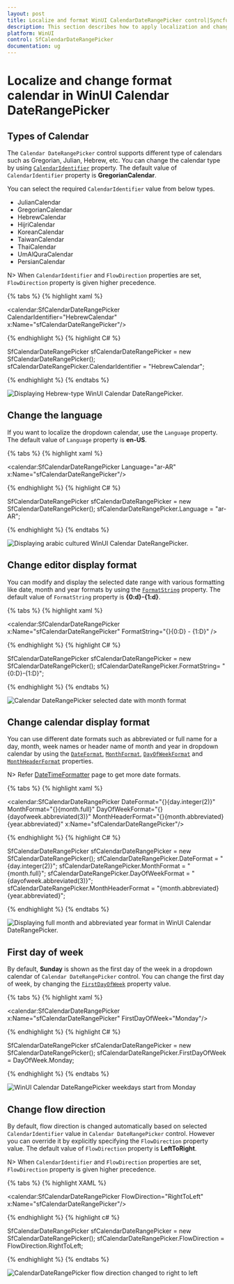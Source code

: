 ```yaml
---
layout: post
title: Localize and format WinUI CalendarDateRangePicker control|Syncfusion
description: This section describes how to apply localization and changed formats in dropdown calendar of Calendar DateRangePicker (SfCalendarDateRangePicker) control.
platform: WinUI
control: SfCalendarDateRangePicker
documentation: ug
---
```


# Localize and change format calendar in WinUI Calendar DateRangePicker

## Types of Calendar

The `Calendar DateRangePicker` control supports different type of calendars such as Gregorian, Julian, Hebrew, etc. You can change the calendar type by using [`CalendarIdentifier`](https://help.syncfusion.com/cr/winui/Syncfusion.UI.Xaml.Calendar.SfCalendarDateRangePicker.html#Syncfusion_UI_Xaml_Calendar_SfCalendarDateRangePicker_CalendarIdentifier) property. The default value of `CalendarIdentifier` property is **GregorianCalendar**.

You can select the required `CalendarIdentifier` value from below types.
 * JulianCalendar
 * GregorianCalendar
 * HebrewCalendar
 * HijriCalendar
 * KoreanCalendar
 * TaiwanCalendar
 * ThaiCalendar
 * UmAlQuraCalendar
 * PersianCalendar

N> When `CalendarIdentifier` and `FlowDirection` properties are set, `FlowDirection` property is given higher precedence.

{% tabs %}
{% highlight xaml %}

<calendar:SfCalendarDateRangePicker CalendarIdentifier="HebrewCalendar"
                               x:Name="sfCalendarDateRangePicker"/>

{% endhighlight %}
{% highlight C# %}

SfCalendarDateRangePicker sfCalendarDateRangePicker = new SfCalendarDateRangePicker();
sfCalendarDateRangePicker.CalendarIdentifier = "HebrewCalendar";

{% endhighlight %}
{% endtabs %}

![Displaying Hebrew-type WinUI Calendar DateRangePicker.](Getting-Started_images/Hebrew-calendarIdentifier.png)

## Change the language

If you want to localize the dropdown calendar, use the `Language` property. The default value of `Language` property is **en-US**.

{% tabs %}
{% highlight xaml %}

<calendar:SfCalendarDateRangePicker Language="ar-AR"
                               x:Name="sfCalendarDateRangePicker"/>

{% endhighlight %}
{% highlight C# %}

SfCalendarDateRangePicker sfCalendarDateRangePicker = new SfCalendarDateRangePicker();
sfCalendarDateRangePicker.Language = "ar-AR";

{% endhighlight %}
{% endtabs %}

![Displaying arabic cultured WinUI Calendar DateRangePicker.](Getting-Started_images/LanguageView.png)

## Change editor display format

You can modify and display the selected date range with various formatting like date, month and year formats by using the [`FormatString`](https://help.syncfusion.com/cr/winui/Syncfusion.UI.Xaml.Calendar.SfCalendarDateRangePicker.html#Syncfusion_UI_Xaml_Calendar_SfCalendarDateRangePicker_FormatString) property. The default value of `FormatString` property is **{0:d}-{1:d}**.

{% tabs %}
{% highlight xaml %}

<calendar:SfCalendarDateRangePicker x:Name="sfCalendarDateRangePicker" FormatString="{}{0:D} - {1:D}" />
   
{% endhighlight  %}
{% highlight C# %}

SfCalendarDateRangePicker sfCalendarDateRangePicker = new SfCalendarDateRangePicker();
sfCalendarDateRangePicker.FormatString= "{0:D}-{1:D}";

{% endhighlight  %}
{% endtabs %}

![Calendar DateRangePicker selected date with month format](Getting-Started_images/FormatString.png)

## Change calendar display format

You can use different date formats such as abbreviated or full name for a day, month, week names or header name of month and year in dropdown calendar by using the [`DateFormat`](https://help.syncfusion.com/cr/winui/Syncfusion.UI.Xaml.Calendar.SfCalendarDateRangePicker.html#Syncfusion_UI_Xaml_Calendar_SfCalendarDateRangePicker_DateFormat), [`MonthFormat`](https://help.syncfusion.com/cr/winui/Syncfusion.UI.Xaml.Calendar.SfCalendarDateRangePicker.html#Syncfusion_UI_Xaml_Calendar_SfCalendarDateRangePicker_MonthFormat), [`DayOfWeekFormat`](https://help.syncfusion.com/cr/winui/Syncfusion.UI.Xaml.Calendar.SfCalendarDateRangePicker.html#Syncfusion_UI_Xaml_Calendar_SfCalendarDateRangePicker_DayOfWeekFormat) and [`MonthHeaderFormat`](https://help.syncfusion.com/cr/winui/Syncfusion.UI.Xaml.Calendar.SfCalendarDateRangePicker.html#Syncfusion_UI_Xaml_Calendar_SfCalendarDateRangePicker_MonthHeaderFormat) properties.

N> Refer [DateTimeFormatter](https://docs.microsoft.com/en-us/uwp/api/windows.globalization.datetimeformatting.datetimeformatter?view=winrt-19041) page to get more date formats.

{% tabs %}
{% highlight xaml %}

<calendar:SfCalendarDateRangePicker DateFormat="{}{day.integer(2)}"
                                    MonthFormat="{}{month.full}"
                                    DayOfWeekFormat="{}{dayofweek.abbreviated(3)}"
                                    MonthHeaderFormat="{}{month.abbreviated} {year.abbreviated}‎"
                                    x:Name="sfCalendarDateRangePicker"/>

{% endhighlight %}
{% highlight C# %}

SfCalendarDateRangePicker sfCalendarDateRangePicker = new SfCalendarDateRangePicker();
sfCalendarDateRangePicker.DateFormat = "{day.integer(2)}";
sfCalendarDateRangePicker.MonthFormat = "{month.full}";
sfCalendarDateRangePicker.DayOfWeekFormat = "{dayofweek.abbreviated(3)}";
sfCalendarDateRangePicker.MonthHeaderFormat = "{month.abbreviated} {year.abbreviated}‎";

{% endhighlight %}
{% endtabs %}

![Displaying full month and abbreviated year format in WinUI Calendar DateRangePicker.](Getting-Started_images/dateformat.gif)


## First day of week

By default, **Sunday** is shown as the first day of the week in a dropdown calendar of `Calendar DateRangePicker` control. You can change the first day of week, by changing the [`FirstDayOfWeek`](https://help.syncfusion.com/cr/winui/Syncfusion.UI.Xaml.Calendar.SfCalendarDateRangePicker.html#Syncfusion_UI_Xaml_Calendar_SfCalendarDateRangePicker_FirstDayOfWeek) property value. 

{% tabs %}
{% highlight xaml %}

<calendar:SfCalendarDateRangePicker x:Name="sfCalendarDateRangePicker" 
                               FirstDayOfWeek="Monday"/>

{% endhighlight %}
{% highlight C# %}

SfCalendarDateRangePicker sfCalendarDateRangePicker = new SfCalendarDateRangePicker();
sfCalendarDateRangePicker.FirstDayOfWeek = DayOfWeek.Monday;

{% endhighlight %}
{% endtabs %}

![WinUI Calendar DateRangePicker weekdays start from Monday](Dropdown-Calendar_images/FirstDayOfWeek.png)

## Change flow direction

By default, flow direction is changed automatically based on selected `CalendarIdentifier` value in `Calendar DateRangePicker` control. However you can override it by explicitly specifying the `FlowDirection` property value. The default value of `FlowDirection` property is **LeftToRight**.

N> When `CalendarIdentifier` and `FlowDirection` properties are set, `FlowDirection` property is given higher precedence.

{% tabs %}
{% highlight XAML %}

<calendar:SfCalendarDateRangePicker FlowDirection="RightToLeft" 
                               x:Name="sfCalendarDateRangePicker"/>

{% endhighlight %}
{% highlight c# %}

SfCalendarDateRangePicker sfCalendarDateRangePicker = new SfCalendarDateRangePicker();
sfCalendarDateRangePicker.FlowDirection = FlowDirection.RightToLeft;

{% endhighlight %}
{% endtabs %}

![CalendarDateRangePicker flow direction changed to right to left](Dropdown-Calendar_images/FlowDirection.png)
